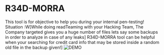 # R34D-MORRA
This tool is for  objective to help you during your internal pen-testing!</br>
Situation :W[While doing readTeaming with your Hacking Team, The Company targeted gives you a huge number of files lets say some backups in order to analyze  in case of any leaks]
R34D-MORRA tool can be helpful when your searching for credit card info that may be stored inside a random old file in the backup given!]
![DEMO](https://i.imgur.com/SXSMgEG.png)
